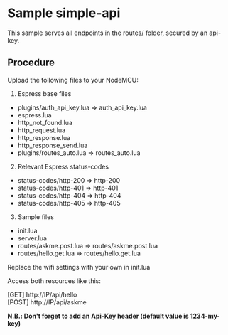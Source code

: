 # Sample simple-api

This sample serves all endpoints in the routes/ folder, secured by an api-key.


## Procedure
Upload the following files to your NodeMCU:

1. Espress base files
 * plugins/auth_api_key.lua => auth_api_key.lua
 * espress.lua  
 * http_not_found.lua  
 * http_request.lua  
 * http_response.lua  
 * http_response_send.lua
 * plugins/routes_auto.lua => routes_auto.lua
 
2. Relevant Espress status-codes
 * status-codes/http-200 => http-200
 * status-codes/http-401 => http-401
 * status-codes/http-404 => http-404
 * status-codes/http-405 => http-405

3. Sample files
 * init.lua  
 * server.lua  
 * routes/askme.post.lua  => routes/askme.post.lua
 * routes/hello.get.lua  => routes/hello.get.lua
 
Replace the wifi settings with your own in init.lua

Access both resources like this:  

[GET] http://IP/api/hello  
[POST] http://IP/api/askme  

**N.B.: Don't forget to add an Api-Key header (default value is 1234-my-key)**